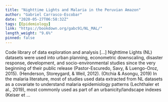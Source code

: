 ```yaml
---
title: "Nighttime Lights and Malaria in the Peruvian Amazon"
author: "Gabriel Carrasco-Escobar"
date: "2020-05-27T06:58:32Z"
tags: [Epidemiology]
link: "https://bookdown.org/gabc91/NL_MAL/"
length_weight: "9.6%"
pinned: false
---
```


Code library of data exploration and analysis [...] Nighttime Lights (NL) datasets were used into urban planning, econometric downscaling, disaster response, development, and socio-environmental studies since the very beginning of their public release (Pastor-Escuredo, Savy, & Luengo-Oroz, 2015). (Henderson, Storeygard, & Weil, 2012). (Otchia & Asongu, 2019) In the malaria literature, most of studies used data extracted from NL datasets as a covariate to understand malaria epidemiology patterns (Lechthaler et al., 2019), most commonly used as part of an urbanicity/landscape indexes (Keiser et  ...
